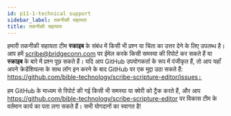 ```yaml
---
id: p11-1-technical support
sidebar_label: तकनीकी सहायता
title: तकनीकी सहायता
---
```

हमारी तकनीकी सहायता टीम **स्क्राइब** के संबंध में किसी भी प्रश्न या चिंता का उत्तर देने के लिए उपलब्ध है। आप हमें scribe@bridgeconn.com पर ईमेल करके किसी समस्या की रिपोर्ट कर सकते हैं या **स्क्राइब** के बारे में प्रश्न पूछ सकते हैं। यदि आप GitHub उपयोगकर्ता के रूप में पंजीकृत हैं, तो आप यहाँ अपने क्रेडेंशियल्स के साथ लॉग इन करने के बाद GitHub पर एक मुद्दा उठा सकते हैं: https://github.com/bible-technology/scribe-scripture-editor/issues।

हम GitHub के माध्यम से रिपोर्ट की गई किसी भी समस्या या क्वेरी को ट्रैक करते हैं, और आप https://github.com/bible-technology/scribe-scripture-editor पर विकास टीम के वर्तमान कार्य का पता लगा सकते हैं। सभी योगदानों का स्वागत है!